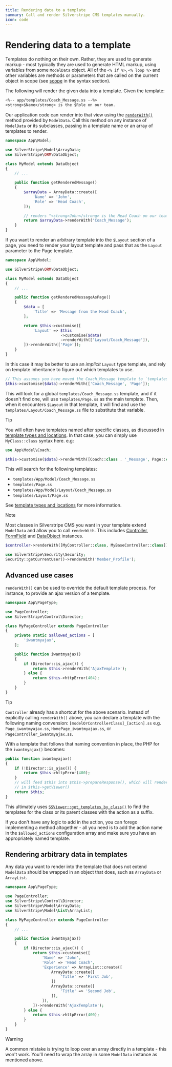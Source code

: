 ```yaml
---
title: Rendering data to a template
summary: Call and render Silverstripe CMS templates manually.
icon: code
---
```


# Rendering data to a template

Templates do nothing on their own. Rather, they are used to generate markup - most typically they are used to generate HTML markup, using variables from some `ModelData` object.
All of the `<% if %>`, `<% loop %>` and other variables are methods or parameters that are called on the current object in
scope (see [scope](syntax#scope) in the syntax section).

The following will render the given data into a template. Given the template:

```ss
<%-- app/templates/Coach_Message.ss --%>
<strong>$Name</strong> is the $Role on our team.
```

Our application code can render into that view using the [`renderWith()`](api:SilverStripe\Model\ModelData) method provided by `ModelData`. Call this method on any instance of `ModelData` or its subclasses, passing in a template name or an array of templates to render.

```php
namespace App\Model;

use SilverStripe\Model\ArrayData;
use SilverStripe\ORM\DataObject;

class MyModel extends DataObject
{
    // ...

    public function getRenderedMessage()
    {
        $arrayData = ArrayData::create([
            'Name' => 'John',
            'Role' => 'Head Coach',
        ]);

        // renders "<strong>John</strong> is the Head Coach on our team."
        return $arrayData->renderWith('Coach_Message');
    }
}
```

If you want to render an arbitrary template into the `$Layout` section of a page, you need to render your layout template and pass that as the `Layout` parameter to the Page template.

```php
namespace App\Model;

use SilverStripe\ORM\DataObject;

class MyModel extends DataObject
{
    // ...

    public function getRenderedMessageAsPage()
    {
        $data = [
            'Title' => 'Message from the Head Coach',
        ];

        return $this->customise([
            'Layout' => $this
                        ->customise($data)
                        ->renderWith(['Layout/Coach_Message']),
        ])->renderWith(['Page']);
    }
}
```

In this case it may be better to use an *implicit* `Layout` type template, and rely on template inheritance to figure out which templates to use.

```php
// This assumes you have moved the Coach_Message template to `templates/Layout/Coach_Message.ss`
$this->customise($data)->renderWith(['Coach_Message', 'Page']);
```

This will look for a global `templates/Coach_Message.ss` template, and if it doesn't find one, will use `templates/Page.ss` as the main template. Then, when it encounters `$Layout` in that template, it will find and use the `templates/Layout/Coach_Message.ss` file to substitute that variable.

> [!TIP]
> You will often have templates named after specific classes, as discussed in [template types and locations](template_inheritance/#template-types-and-locations). In that case, you can simply use `MyClass::class` syntax here. e.g:
>
> ```php
> use App\Model\Coach;
>
> $this->customise($data)->renderWith([Coach::class . '_Message', Page::class]);
> ```
>
> This will search for the following templates:
>
> - `templates/App/Model/Coach_Message.ss`
> - `templates/Page.ss`
> - `templates/App/Model/Layout/Coach_Message.ss`
> - `templates/Layout/Page.ss`

See [template types and locations](template_inheritance/#template-types-and-locations) for more information.

> [!NOTE]
> Most classes in Silverstripe CMS you want in your template extend `ModelData` and allow you to call `renderWith`. This
> includes [Controller](api:SilverStripe\Control\Controller), [FormField](api:SilverStripe\Forms\FormField) and [DataObject](api:SilverStripe\ORM\DataObject) instances.
>
> ```php
> $controller->renderWith([MyController::class, MyBaseController::class]);
>
> use SilverStripe\Security\Security;
> Security::getCurrentUser()->renderWith('Member_Profile');
> ```

## Advanced use cases

`renderWith()` can be used to override the default template process. For instance, to provide an ajax version of a
template.

```php
namespace App\PageType;

use PageController;
use SilverStripe\Control\Director;

class MyPageController extends PageController
{
    private static $allowed_actions = [
        'iwantmyajax',
    ];

    public function iwantmyajax()
    {
        if (Director::is_ajax()) {
            return $this->renderWith('AjaxTemplate');
        } else {
            return $this->httpError(404);
        }
    }
}
```

> [!TIP]
> `Controller` already has a shortcut for the above scenario. Instead of explicitly calling `renderWith()` above, you can declare a template with the following naming convension: `[modelOrControllerClass]_[action].ss` e.g. `Page_iwantmyajax.ss`, `HomePage_iwantmyajax.ss`, or `PageController_iwantmyajax.ss`.
>
> With a template that follows that naming convention in place, the PHP for the `iwantmyajax()` becomes:
>
> ```php
> public function iwantmyajax()
> {
>     if (!Director::is_ajax()) {
>         return $this->httpError(400);
>     }
>     // will feed $this into $this->prepareResponse(), which will render $this using templates defined
>     // in $this->getViewer()
>     return $this;
> }
> ```
>
> This ultimately uses [`SSViewer::get_templates_by_class()`](api::SilverStripe\View\SSViewer::get_templates_by_class()) to find the templates for the class or its parent classes with the action as a suffix.
>
> If you don't have any logic to add in the action, you can forego implementing a method altogether - all you need is to add the action name in the `$allowed_actions` configuration array and make sure you have an appropriately named template.

## Rendering arbitrary data in templates

Any data you want to render into the template that does not extend `ModelData` should be wrapped in an object that
does, such as `ArrayData` or `ArrayList`.

```php
namespace App\PageType;

use PageController;
use SilverStripe\Control\Director;
use SilverStripe\Model\ArrayData;
use SilverStripe\Model\List\ArrayList;

class MyPageController extends PageController
{
    // ...

    public function iwantmyajax()
    {
        if (Director::is_ajax()) {
            return $this->customise([
                'Name' => 'John',
                'Role' => 'Head Coach',
                'Experience' => ArrayList::create([
                    ArrayData::create([
                        'Title' => 'First Job',
                    ])
                    ArrayData::create([
                        'Title' => 'Second Job',
                    ]),
                ]),
            ])->renderWith('AjaxTemplate');
        } else {
            return $this->httpError(400);
        }
    }
}
```

> [!WARNING]
> A common mistake is trying to loop over an array directly in a template - this won't work. You'll need to wrap the array in some `ModelData` instance as mentioned above.
